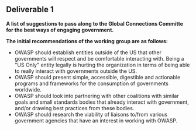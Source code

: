 ## Deliverable 1

**A list of suggestions to pass along to the Global Connections Committe
for the best ways of engaging government.**

**The initial recommendations of the working group are as follows:**

  - OWASP should establish entities outside of the US that other
    governments will respect and be comfortable interacting with. Being
    a "US Only" entity legally is hurting the organization in terms of
    being able to really interact with governments outside the US.
  - OWASP should present simple, accessible, digestible and actionable
    programs and frameworks for the consumption of governments
    worldwide.
  - OWASP should look into partnering with other coalitions with similar
    goals and small standards bodies that already interact with
    government, and/or drawing best practices from these bodies.
  - OWASP should research the viability of liaisons to/from various
    government agencies that have an interest in working with OWASP.